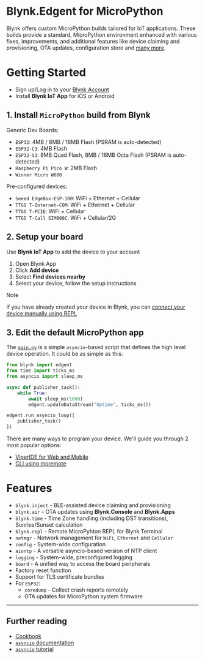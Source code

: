 
# Blynk.Edgent for MicroPython

Blynk offers custom MicroPython builds tailored for IoT applications.
These builds provide a standard, MicroPython environment enhanced with various fixes, improvements,
and additional features like device claiming and provisioning, OTA updates, configuration store and [many more](#features).

# Getting Started

- Sign up/Log in to your [Blynk Account](https://blynk.cloud)
- Install **Blynk IoT App** for iOS or Android

## 1. Install `MicroPython` build from Blynk

Generic Dev Boards:

- `ESP32`: 4MB / 8MB / 16MB Flash (PSRAM is auto-detected)
- `ESP32-C3`: 4MB Flash
- `ESP32-S3`: 8MB Quad Flash, 8MB / 16MB Octa Flash (PSRAM is auto-detected)
- `Raspberry Pi Pico W`: 2MB Flash
- `Winner Micro W600`

Pre-configured devices:

- `Seeed EdgeBox-ESP-100`: WiFi + Ethernet + Cellular
- `TTGO T-Internet-COM`: WiFi + Ethernet + Cellular
- `TTGO T-PCIE`: WiFi + Cellular
- `TTGO T-Call SIM800C`: WiFi + Cellular/2G

## 2. Setup your board

Use **Blynk IoT App** to add the device to your account

1. Open Blynk App
2. Click **Add device**
3. Select **Find devices nearby**
4. Select your device, follow the setup instructions

> [!NOTE]
> If you have already created your device in Blynk,
> you can [connect your device manually using REPL](_extra/Cookbook.md#manual-device-connection)

## 3. Edit the default MicroPython app

The [`main.py`](./main.py) is a simple `asyncio`-based script that defines the high level device operation.
It could be as simple as this:

```py
from blynk import edgent
from time import ticks_ms
from asyncio import sleep_ms

async def publisher_task():
    while True:
        await sleep_ms(1000)
        edgent.updateDataStream("Uptime", ticks_ms())

edgent.run_asyncio_loop([
    publisher_task()
])
```

There are many ways to program your device. We'll guide you through 2 most popular options:

- [ViperIDE for Web and Mobile](_extra/Workflow-ViperIDE.md)
- [CLI using mpremote](_extra/Workflow-CLI.md)

# Features

- `blynk.inject` - BLE-assisted device claiming and provisioning
- `blynk.air` - OTA updates using **Blynk.Console** and **Blynk.Apps**
- `blynk.time` - Time Zone handling (including DST transitions), Sunrise/Sunset calculation
- `blynk.repl` - Remote MicroPyhton REPL for Blynk Terminal
- `netmgr` - Network management for `WiFi`, `Ethernet` and `Cellular`
- `config` - System-wide configuration
- `aiontp` - A versatile asyncio-based version of NTP client
- `logging` - System-wide, preconfigured logging
- `board` - A unified way to access the board peripherals
- Factory reset function
- Support for TLS certificate bundles
- For `ESP32`:
  - `coredump` - Collect crash reports remotely
  - OTA updates for MicroPython system firmware

---

## Further reading

- [Cookbook](_extra/Cookbook.md)
- [`asyncio` documentation](https://docs.micropython.org/en/latest/library/asyncio.html)
- [`asyncio` tutorial](https://github.com/peterhinch/micropython-async/blob/master/v3/docs/TUTORIAL.md)

